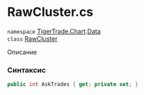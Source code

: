 
# RawCluster.cs
`namespace` [TigerTrade.Chart](../../../../TigerTrade.Chart.md).[Data](../../../../TigerTrade.Chart/Data.md)  
    `class` [RawCluster](../../RawCluster.cs.md)

Описание

### Синтаксис
```csharp
public int AskTrades { get; private set; }
```
